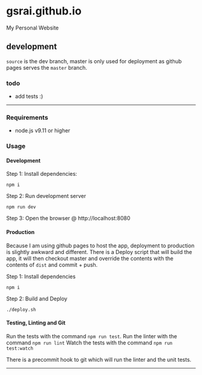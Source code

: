 # gsrai.github.io #

My Personal Website

## development ##

`source` is the dev branch, master is only used for deployment
as github pages serves the `master` branch.

### todo ###

- add tests :)

***

### Requirements ###

- node.js v9.11 or higher

### Usage ###

#### Development ####

Step 1: Install dependencies:

```npm i```

Step 2: Run development server

```npm run dev```

Step 3: Open the browser @ http://localhost:8080

#### Production ####

Because I am using github pages to host the app, deployment to production is slightly awkward and different.
There is a Deploy script that will build the app, it will then checkout master and override the contents
with the contents of `dist` and commit + push.

Step 1: Install dependencies

```npm i```

Step 2: Build and Deploy

```./deploy.sh```

#### Testing, Linting and Git ####

Run the tests with the command ```npm run test```.
Run the linter with the command ```npm run lint```
Watch the tests with the command ```npm run test:watch```

There is a precommit hook to git which will run the linter and the unit tests.

***